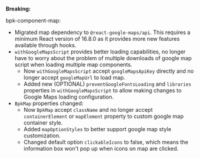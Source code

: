**Breaking:**

bpk-component-map:
- Migrated map dependency to `@react-google-maps/api`. This requires a minimum React version of 16.8.0 as it provides more new features available through hooks.
- `withGoogleMapsScript` provides better loading capabilities, no longer have to worry about the problem of multiple downloads of google map script when loading multiple map components.
  - Now `withGoogleMapsScript` accept `googleMapsApiKey` directly and no longer accept `googleMapUrl` to load map.
  - Added new (OPTIONAL) `preventGoogleFontsLoading` and `libraries` properties in `withGoogleMapsScript` to allow making changes to Google Maps loading configuration.
- `BpkMap` properties changed:
  - Now `BpkMap` accept `className` and no longer accept `containerElement` or `mapElement` property to custom google map container style.
  - Added `mapOptionStyles` to better support google map style customization.
  - Changed default option `clickableIcons` to false, which means the information box won't pop up when icons on map are clicked.
